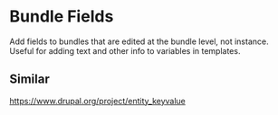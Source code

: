 # Bundle Fields

Add fields to bundles that are edited at the bundle level, not instance.  Useful for adding text and other info to variables in templates.

## Similar

https://www.drupal.org/project/entity_keyvalue
